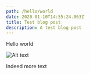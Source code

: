 ```yaml
---
path: /hello/world
date: 2020-01-10T14:55:24.063Z
title: Test blog post
description: A test blog post
---
```

Hello world

![Alt text](/assets/10481124-1-.jpeg "Title")

Indeed more text
